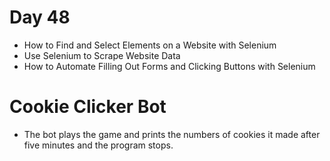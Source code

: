 # Day 48

- How to Find and Select Elements on a Website with Selenium
- Use Selenium to Scrape Website Data
- How to Automate Filling Out Forms and Clicking Buttons with Selenium

# Cookie Clicker Bot

- The bot plays the game and prints the numbers of cookies it made after five minutes and the program stops.